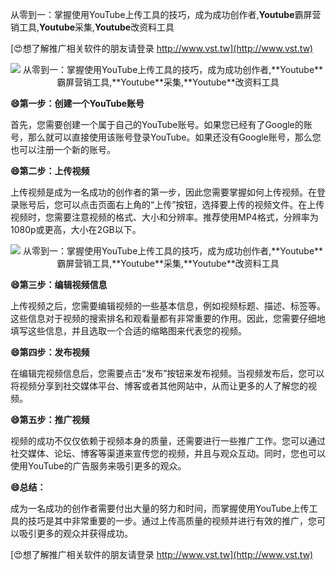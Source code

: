从零到一：掌握使用YouTube上传工具的技巧，成为成功创作者,**Youtube**霸屏营销工具,**Youtube**采集,**Youtube**改资料工具

[😍想了解推广相关软件的朋友请登录 http://www.vst.tw](http://www.vst.tw)

 <center><img src="https://vst.tw/MP4/tuiguang/png/5.png" alt="从零到一：掌握使用YouTube上传工具的技巧，成为成功创作者,**Youtube**霸屏营销工具,**Youtube**采集,**Youtube**改资料工具"></center>

**😄第一步：创建一个YouTube账号**

首先，您需要创建一个属于自己的YouTube账号。如果您已经有了Google的账号，那么就可以直接使用该账号登录YouTube。如果还没有Google账号，那么您也可以注册一个新的账号。

**😄第二步：上传视频**

上传视频是成为一名成功的创作者的第一步，因此您需要掌握如何上传视频。在登录账号后，您可以点击页面右上角的“上传”按钮，选择要上传的视频文件。在上传视频时，您需要注意视频的格式、大小和分辨率。推荐使用MP4格式，分辨率为1080p或更高，大小在2GB以下。

 <center><img src="https://vst.tw/MP4/tuiguang/png/5.png" alt="从零到一：掌握使用YouTube上传工具的技巧，成为成功创作者,**Youtube**霸屏营销工具,**Youtube**采集,**Youtube**改资料工具"></center>

**😄第三步：编辑视频信息**

上传视频之后，您需要编辑视频的一些基本信息，例如视频标题、描述、标签等。这些信息对于视频的搜索排名和观看量都有非常重要的作用。因此，您需要仔细地填写这些信息，并且选取一个合适的缩略图来代表您的视频。

**😄第四步：发布视频**

在编辑完视频信息后，您需要点击“发布”按钮来发布视频。当视频发布后，您可以将视频分享到社交媒体平台、博客或者其他网站中，从而让更多的人了解您的视频。

**😄第五步：推广视频**

视频的成功不仅仅依赖于视频本身的质量，还需要进行一些推广工作。您可以通过社交媒体、论坛、博客等渠道来宣传您的视频，并且与观众互动。同时，您也可以使用YouTube的广告服务来吸引更多的观众。

**😄总结：**

成为一名成功的创作者需要付出大量的努力和时间，而掌握使用YouTube上传工具的技巧是其中非常重要的一步。通过上传高质量的视频并进行有效的推广，您可以吸引更多的观众并获得成功。

[😍想了解推广相关软件的朋友请登录 http://www.vst.tw](http://www.vst.tw)



